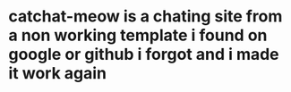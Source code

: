 # catchat-meow is a chating site from a non working template i found on google or github i forgot and i made it work again
